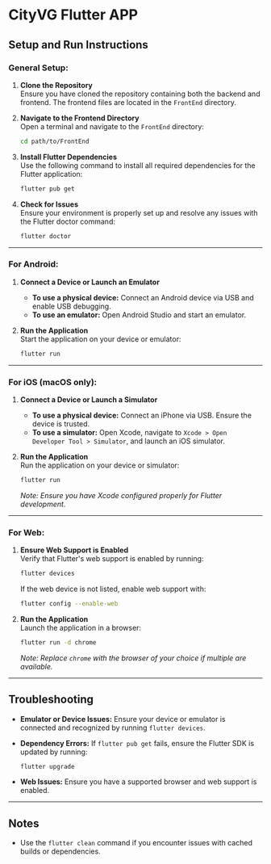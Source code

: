 # CityVG Flutter APP

## Setup and Run Instructions

### General Setup:

1. **Clone the Repository**  
   Ensure you have cloned the repository containing both the backend and frontend. The frontend files are located in the `FrontEnd` directory.

2. **Navigate to the Frontend Directory**  
   Open a terminal and navigate to the `FrontEnd` directory:

   ```bash
   cd path/to/FrontEnd
   ```

3. **Install Flutter Dependencies**  
   Use the following command to install all required dependencies for the Flutter application:

   ```bash
   flutter pub get
   ```

4. **Check for Issues**  
   Ensure your environment is properly set up and resolve any issues with the Flutter doctor command:

   ```bash
   flutter doctor
   ```

---

### For Android:

1. **Connect a Device or Launch an Emulator**  
   - **To use a physical device:** Connect an Android device via USB and enable USB debugging.  
   - **To use an emulator:** Open Android Studio and start an emulator.

2. **Run the Application**  
   Start the application on your device or emulator:

   ```bash
   flutter run
   ```

---

### For iOS (macOS only):

1. **Connect a Device or Launch a Simulator**  
   - **To use a physical device:** Connect an iPhone via USB. Ensure the device is trusted.  
   - **To use a simulator:** Open Xcode, navigate to `Xcode > Open Developer Tool > Simulator`, and launch an iOS simulator.

2. **Run the Application**  
   Run the application on your device or simulator:

   ```bash
   flutter run
   ```

   _Note: Ensure you have Xcode configured properly for Flutter development._

---

### For Web:

1. **Ensure Web Support is Enabled**  
   Verify that Flutter's web support is enabled by running:

   ```bash
   flutter devices
   ```

   If the web device is not listed, enable web support with:

   ```bash
   flutter config --enable-web
   ```

2. **Run the Application**  
   Launch the application in a browser:

   ```bash
   flutter run -d chrome
   ```

   _Note: Replace `chrome` with the browser of your choice if multiple are available._

---

## Troubleshooting

- **Emulator or Device Issues:** Ensure your device or emulator is connected and recognized by running `flutter devices`.
- **Dependency Errors:** If `flutter pub get` fails, ensure the Flutter SDK is updated by running:

   ```bash
   flutter upgrade
   ```

- **Web Issues:** Ensure you have a supported browser and web support is enabled.

---

## Notes

- Use the `flutter clean` command if you encounter issues with cached builds or dependencies.

